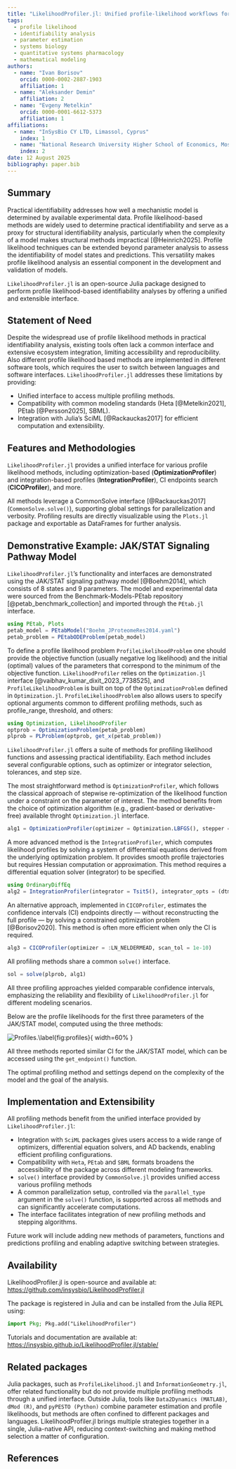 ```yaml
---
title: "LikelihoodProfiler.jl: Unified profile-likelihood workflows for identifiability and confidence intervals"
tags:
  - profile likelihood
  - identifiability analysis
  - parameter estimation
  - systems biology
  - quantitative systems pharmacology
  - mathematical modeling
authors:
  - name: "Ivan Borisov"
    orcid: 0000-0002-2887-1903
    affiliation: 1
  - name: "Aleksander Demin"
    affiliation: 2
  - name: "Evgeny Metelkin"
    orcid: 0000-0001-6612-5373
    affiliation: 1
affiliations:
  - name: "InSysBio CY LTD, Limassol, Cyprus"
    index: 1
  - name: "National Research University Higher School of Economics, Moscow, Russia"
    index: 2
date: 12 August 2025
bibliography: paper.bib
---
```


## Summary

Practical identifiability addresses how well a mechanistic model is determined by available experimental data. Profile likelihood-based methods are widely used to determine practical identifiability and serve as a proxy for structural identifiability analysis, particularly when the complexity of a model makes structural methods impractical [@Heinrich2025]. Profile likelihood techniques can be extended beyond parameter analysis to assess the identifiability of model states and predictions. This versatility makes profile likelihood analysis an essential component in the development and validation of models.

`LikelihoodProfiler.jl` is an open-source Julia package designed to perform profile likelihood-based identifiability analyses by offering a unified and extensible interface.

## Statement of Need

Despite the widespread use of profile likelihood methods in practical identifiability analysis, existing tools often lack a common interface and extensive ecosystem integration, limiting accessibility and reproducibility. Also different profile likelihood based methods are implemented in different software tools, which requires the user to switch between languages and software interfaces. `LikelihoodProfiler.jl` addresses these limitations by providing:
- Unified interface to access multiple profiling methods.
- Compatibility with common modeling standards (Heta [@Metelkin2021], PEtab [@Persson2025], SBML).
- Integration with Julia’s SciML [@Rackauckas2017] for efficient computation and extensibility.

## Features and Methodologies

`LikelihoodProfiler.jl` provides a unified interface for various profile likelihood methods, including optimization-based (**OptimizationProfiler**) and integration-based profiles (**IntegrationProfiler**), CI endpoints search (**CICOProfiler**), and more.

All methods leverage a CommonSolve interface [@Rackauckas2017] (`CommonSolve.solve()`), supporting global settings for parallelization and verbosity. Profiling results are directly visualizable using the `Plots.jl` package and exportable as DataFrames for further analysis.

## Demonstrative Example: JAK/STAT Signaling Pathway Model

`LikelihoodProfiler.jl`’s functionality and interfaces are demonstrated using the JAK/STAT signaling pathway model [@Boehm2014], which consists of 8 states and 9 parameters. The model and experimental data were sourced from the Benchmark-Models-PEtab repository [@petab_benchmark_collection] and imported through the `PEtab.jl` interface.

```julia
using PEtab, Plots
petab_model = PEtabModel("Boehm_JProteomeRes2014.yaml")
petab_problem = PEtabODEProblem(petab_model)
```

To define a profile likelihood problem `ProfileLikelihoodProblem` one should provide the objective function (usually negative log likelihood) and the initial (optimal) values of the parameters that correspond to the minimum of the objective function. `LikelihoodProfiler` relies on the `Optimization.jl` interface [@vaibhav_kumar_dixit_2023_7738525], and `ProfileLikelihoodProblem` is built on top of the `OptimizationProblem` defined in `Optimization.jl`. `ProfileLikelihoodProblem` also allows users to specify optional arguments common to different profiling methods, such as profile_range, threshold, and others:

```julia
using Optimization, LikelihoodProfiler
optprob = OptimizationProblem(petab_problem)
plprob = PLProblem(optprob, get_x(petab_problem))
```

`LikelihoodProfiler.jl` offers a suite of methods for profiling likelihood functions and assessing practical identifiability. Each method includes several configurable options, such as optimizer or integrator selection, tolerances, and step size. 

The most straightforward method is `OptimizationProfiler`, which follows the classical approach of stepwise re-optimization of the likelihood function under a constraint on the parameter of interest. The method benefits from the choice of optimization algorithm (e.g., gradient-based or derivative-free) available throght `Optimization.jl` interface. 

```julia
alg1 = OptimizationProfiler(optimizer = Optimization.LBFGS(), stepper = FixedStep(; initial_step=0.07))
```

A more advanced method is the `IntegrationProfiler`, which computes likelihood profiles by solving a system of differential equations derived from the underlying optimization problem. It provides smooth profile trajectories but requires Hessian computation or approximation. This method requires a differential equation solver (integrator) to be specified.

```julia
using OrdinaryDiffEq
alg2 = IntegrationProfiler(integrator = Tsit5(), integrator_opts = (dtmax=0.07,), matrix_type = :hessian)
```

An alternative approach, implemented in `CICOProfiler`, estimates the confidence intervals (CI) endpoints directly — without reconstructing the full profile — by solving a constrained optimization problem [@Borisov2020]. This method is often more efficient when only the CI is required.

```julia
alg3 = CICOProfiler(optimizer = :LN_NELDERMEAD, scan_tol = 1e-10)
```

All profiling methods share a common `solve()` interface.

```julia
sol = solve(plprob, alg1)
```

All three profiling approaches yielded comparable confidence intervals, emphasizing the reliability and flexibility of `LikelihoodProfiler.jl` for different modeling scenarios.

Below are the profile likelihoods for the first three parameters of the JAK/STAT model, computed using the three methods:

![Profiles.\label{fig:profiles}](profiles.png){ width=60% }

All three methods reported similar CI for the JAK/STAT model, which can be accessed using the `get_endpoint()` function.

The optimal profiling method and settings depend on the complexity of the model and the goal of the analysis.

## Implementation and Extensibility

All profiling methods benefit from the unified interface provided by `LikelihoodProfiler.jl`:
- Integration with `SciML` packages gives users access to a wide range of optimizers, differential equation solvers, and AD backends, enabling efficient profiling configurations.
- Compatibility with `Heta`, `PEtab` and `SBML` formats broadens the accessibility of the package across different modeling frameworks.
- `solve()` interface provided by `CommonSolve.jl` provides unified access various profiling methods 
- A common parallelization setup, controlled via the `parallel_type` argument in the `solve()` function, is supported across all methods and can significantly accelerate computations.
- The interface facilitates integration of new profiling methods and stepping algorithms.

Future work will include adding new methods of parameters, functions and predictions profiling and enabling adaptive switching between strategies.

## Availability

LikelihoodProfiler.jl is open-source and available at: https://github.com/insysbio/LikelihoodProfiler.jl

The package is registered in Julia and can be installed from the Julia REPL using:
```julia
import Pkg; Pkg.add("LikelihoodProfiler")
```

Tutorials and documentation are available at: https://insysbio.github.io/LikelihoodProfiler.jl/stable/

## Related packages

Julia packages, such as `ProfileLikelihood.jl` and `InformationGeometry.jl`, offer related functionality but do not provide multiple profiling methods through a unified interface. Outside Julia, tools like `Data2Dynamics (MATLAB)`, `dMod (R)`, and `pyPESTO (Python)` combine parameter estimation and profile likelihoods, but methods are often confined to different packages and languages. LikelihoodProfiler.jl brings multiple strategies together in a single, Julia-native API, reducing context-switching and making method selection a matter of configuration.

## References
